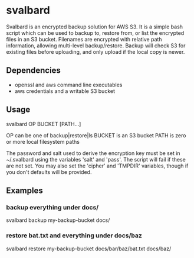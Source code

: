 # svalbard
Svalbard is an encrypted backup solution for AWS S3.  It is a simple bash script which can be used to backup to, restore from, or list the encrypted files in an S3 bucket.  Filenames are encrypted with relative path information, allowing multi-level backup/restore.  Backup will check S3 for existing files before uploading, and only upload if the local copy is newer.

## Dependencies
- openssl and aws command line executables
- aws credentials and a writable S3 bucket

## Usage
svalbard OP BUCKET [PATH...]

OP can be one of backup|restore|ls
BUCKET is an S3 bucket
PATH is zero or more local filesystem paths

The password and salt used to derive the encryption key must be set in ~/.svalbard using the variables 'salt' and 'pass'.  The script will fail if these are not set.  You may also set the 'cipher' and 'TMPDIR' variables, though if you don't defaults will be provided.

## Examples
### backup everything under docs/
svalbard backup my-backup-bucket docs/

### restore bat.txt and everything under docs/baz
svalbard restore my-backup-bucket docs/bar/baz/bat.txt docs/baz/

